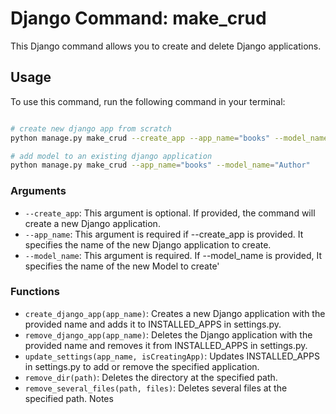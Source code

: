 # Django Command: make_crud

This Django command allows you to create and delete Django applications.

## Usage

To use this command, run the following command in your terminal:

```bash

# create new django app from scratch
python manage.py make_crud --create_app --app_name="books" --model_name="Book"

# add model to an existing django application
python manage.py make_crud --app_name="books" --model_name="Author"

```

### Arguments

- `--create_app`: This argument is optional. If provided, the command will create a new Django application.
- `--app_name`: This argument is required if --create_app is provided. It specifies the name of the new Django application to create.
- `--model_name`: This argument is required. If --model_name is provided, It specifies the name of the new Model to create'

### Functions

- `create_django_app(app_name)`: Creates a new Django application with the provided name and adds it to INSTALLED_APPS in settings.py.
- `remove_django_app(app_name)`: Deletes the Django application with the provided name and removes it from INSTALLED_APPS in settings.py.
- `update_settings(app_name, isCreatingApp)`: Updates INSTALLED_APPS in settings.py to add or remove the specified application.
- `remove_dir(path)`: Deletes the directory at the specified path.
- `remove_several_files(path, files)`: Deletes several files at the specified path.
  Notes
